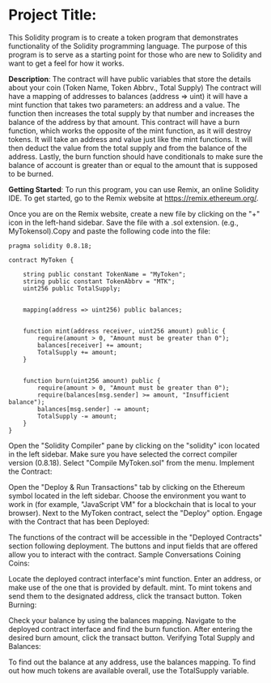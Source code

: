 # Project Title:
This Solidity program is to create a token  program that demonstrates functionality of the Solidity programming language. 
The purpose of this program is to serve as a starting point for those who are new to Solidity and want to get a feel for how it works.


**Description**:
The contract will have public variables that store the details about your coin (Token Name, Token Abbrv., Total Supply)
The contract will have a mapping of addresses to balances (address => uint)
it will have a mint function that takes two parameters: an address and a value. The function then increases the total supply by that number and increases the balance of the address by that amount.
This contract will have a burn function, which works the opposite of the mint function, as it will destroy tokens. It will take an address and value just like the mint functions. It will then deduct the value from the total supply and from the balance of the address.
Lastly, the burn function should have conditionals to make sure the balance of account is greater than or equal to the amount that is supposed to be burned.


**Getting Started**:
To run this program, you can use Remix, an online Solidity IDE. To get started, go to the Remix website at https://remix.ethereum.org/.

Once you are on the Remix website, create a new file by clicking on the "+" icon in the left-hand sidebar. Save the file with a .sol extension.
(e.g., MyTokensol).Copy and paste the following code into the file:

```
pragma solidity 0.8.18;

contract MyToken {
   
    string public constant TokenName = "MyToken";
    string public constant TokenAbbrv = "MTK";
    uint256 public TotalSupply;

    
    mapping(address => uint256) public balances;

  
    function mint(address receiver, uint256 amount) public {
        require(amount > 0, "Amount must be greater than 0");
        balances[receiver] += amount;
        TotalSupply += amount;
    }

    
    function burn(uint256 amount) public {
        require(amount > 0, "Amount must be greater than 0");
        require(balances[msg.sender] >= amount, "Insufficient balance");
        balances[msg.sender] -= amount;
        TotalSupply -= amount;
    }
}
```


Open the "Solidity Compiler" pane by clicking on the "solidity" icon located in the left sidebar.
Make sure you have selected the correct compiler version (0.8.18).
Select "Compile MyToken.sol" from the menu.
Implement the Contract:

Open the "Deploy & Run Transactions" tab by clicking on the Ethereum symbol located in the left sidebar.
Choose the environment you want to work in (for example, "JavaScript VM" for a blockchain that is local to your browser).
Next to the MyToken contract, select the "Deploy" option.
Engage with the Contract that has been Deployed:

The functions of the contract will be accessible in the "Deployed Contracts" section following deployment.
The buttons and input fields that are offered allow you to interact with the contract.
Sample Conversations
Coining Coins:

Locate the deployed contract interface's mint function.
Enter an address, or make use of the one that is provided by default.
mint.
To mint tokens and send them to the designated address, click the transact button.
Token Burning:

Check your balance by using the balances mapping.
Navigate to the deployed contract interface and find the burn function.
After entering the desired burn amount, click the transact button.
Verifying Total Supply and Balances:

To find out the balance at any address, use the balances mapping.
To find out how much tokens are available overall, use the TotalSupply variable.
